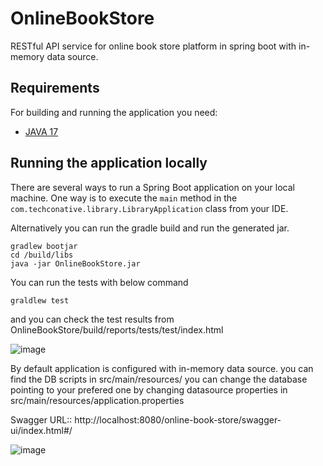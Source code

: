 # OnlineBookStore
RESTful API service for online book store platform in spring boot with in-memory data source.

## Requirements

For building and running the application you need:

- [JAVA 17](https://www.oracle.com/java/technologies/downloads/#java17)

## Running the application locally

There are several ways to run a Spring Boot application on your local machine. One way is to execute the `main` method in the `com.techconative.library.LibraryApplication` class from your IDE.

Alternatively you can run the gradle build and run the generated jar.

```shell
gradlew bootjar
cd /build/libs
java -jar OnlineBookStore.jar
```
You can run the tests with below command 

```shell
graldlew test
```
and you can check the test results from OnlineBookStore/build/reports/tests/test/index.html

![image](https://github.com/mohankrishnanvasudevan/OnlineBookStore/assets/128733715/c877ce3b-3054-4c31-9e10-1722a17bd915)


By default application is configured with in-memory data source. you can find the DB scripts in src/main/resources/
you can change the database pointing to your prefered one by changing datasource properties in src/main/resources/application.properties

Swagger URL:: http://localhost:8080/online-book-store/swagger-ui/index.html#/

![image](https://github.com/mohankrishnanvasudevan/OnlineBookStore/assets/128733715/5e67cb0d-3c11-4dc1-b03b-50a5ede89f1c)



